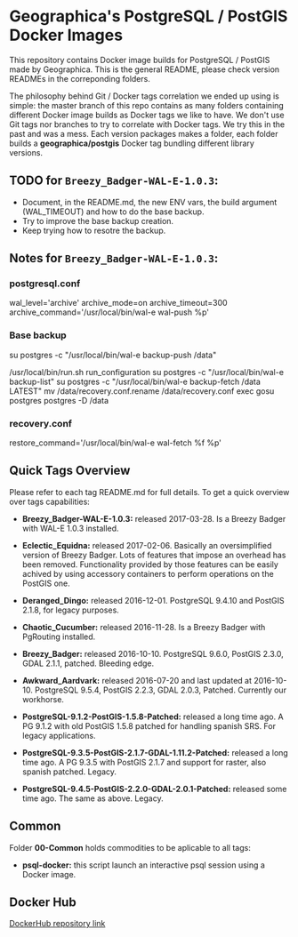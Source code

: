 # Geographica's PostgreSQL / PostGIS Docker Images

This repository contains Docker image builds for PostgreSQL / PostGIS made by Geographica. This is the general README, please check version READMEs in the correponding folders.

The philosophy behind Git / Docker tags correlation we ended up using is simple: the master branch of this repo contains as many folders containing different Docker image builds as Docker tags we like to have. We don't use Git tags nor branches to try to correlate with Docker tags. We try this in the past and was a mess. Each version packages makes a folder, each folder builds a __geographica/postgis__ Docker tag bundling different library versions.


## TODO for `Breezy_Badger-WAL-E-1.0.3`:

- Document, in the README.md, the new ENV vars, the build argument (WAL_TIMEOUT) and how to do the base backup.
- Try to improve the base backup creation.
- Keep trying how to resotre the backup.


## Notes for `Breezy_Badger-WAL-E-1.0.3`:

### postgresql.conf

wal_level='archive'
archive_mode=on
archive_timeout=300
archive_command='/usr/local/bin/wal-e wal-push %p'

### Base backup

su postgres -c "/usr/local/bin/wal-e backup-push /data"

/usr/local/bin/run.sh run_configuration
su postgres -c "/usr/local/bin/wal-e backup-list"
su postgres -c "/usr/local/bin/wal-e backup-fetch /data LATEST"
mv /data/recovery.conf.rename /data/recovery.conf
exec gosu postgres postgres -D /data

### recovery.conf

restore_command='/usr/local/bin/wal-e wal-fetch %f %p'


## Quick Tags Overview

Please refer to each tag README.md for full details. To get a quick overview over tags capabilities:

- __Breezy_Badger-WAL-E-1.0.3:__ released 2017-03-28. Is a Breezy Badger with WAL-E 1.0.3 installed.

- __Eclectic_Equidna:__ released 2017-02-06. Basically an oversimplified version of Breezy Badger. Lots of features that impose an overhead has been removed. Functionality provided by those features can be easily achived by using accessory containers to perform operations on the PostGIS one.

- __Deranged_Dingo:__ released 2016-12-01. PostgreSQL 9.4.10 and PostGIS 2.1.8, for legacy purposes.

- __Chaotic_Cucumber:__ released 2016-11-28. Is a Breezy Badger with PgRouting installed.

- __Breezy_Badger:__ released 2016-10-10. PostgreSQL 9.6.0, PostGIS 2.3.0, GDAL 2.1.1, patched. Bleeding edge.

- __Awkward_Aardvark:__ released 2016-07-20 and last updated at 2016-10-10. PostgreSQL 9.5.4, PostGIS 2.2.3, GDAL 2.0.3, Patched. Currently our workhorse.

- __PostgreSQL-9.1.2-PostGIS-1.5.8-Patched:__ released a long time ago. A PG 9.1.2 with old PostGIS 1.5.8 patched for handling spanish SRS. For legacy applications.

- __PostgreSQL-9.3.5-PostGIS-2.1.7-GDAL-1.11.2-Patched:__ released a long time ago. A PG 9.3.5 with PostGIS 2.1.7 and support for raster, also spanish patched. Legacy.

- __PostgreSQL-9.4.5-PostGIS-2.2.0-GDAL-2.0.1-Patched:__ released some time ago. The same as above. Legacy.


## Common

Folder __00-Common__ holds commodities to be aplicable to all tags:

- __psql-docker:__ this script launch an interactive psql session using a Docker image.

## Docker Hub

[DockerHub repository link](https://hub.docker.com/r/geographica/postgis/)
